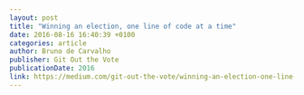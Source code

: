 ```yaml
---
layout: post
title: "Winning an election, one line of code at a time"
date: 2016-08-16 16:40:39 +0100
categories: article
author: Bruno de Carvalho
publisher: Git Out the Vote
publicationDate: 2016
link: https://medium.com/git-out-the-vote/winning-an-election-one-line-of-code-at-a-time-ba504e4431ad#.5w4vlipr9
---
```




